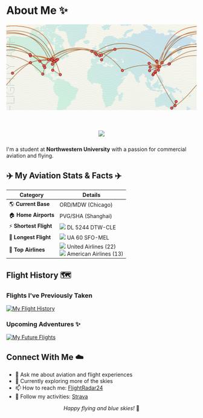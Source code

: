 # About Me ✨

![Header](github-header-image-2.jpeg)

<h1 align="center">
  <img src="https://readme-typing-svg.herokuapp.com/?lines=Aviation+Enthusiast!+✈;Welcome+to+my+profile!;Fly+high,+dream+big!&center=true&size=30&color=4169E1&background=FFFFFF00">
</h1>

I'm a student at **Northwestern University** with a passion for commercial aviation and flying.

## ✈️ My Aviation Stats & Facts ✈️

| Category | Details |
|----------|---------|
| 🌎 **Current Base** | ORD/MDW (Chicago) |
| 🏠 **Home Airports** | PVG/SHA (Shanghai) |
| ⚡ **Shortest Flight** | <img src="https://img.icons8.com/color/48/000000/delta-airlines.png" height="20"/> DL 5244 DTW-CLE |
| 🛫 **Longest Flight** | <img src="https://img.icons8.com/color/48/000000/united-airlines.png" height="20"/> UA 60 SFO-MEL |
| 💺 **Top Airlines** | <img src="https://img.icons8.com/color/48/000000/united-airlines.png" height="20"/> United Airlines (22)<br><img src="https://img.icons8.com/color/48/000000/american-airlines.png" height="20"/> American Airlines (13)<br> |

## Flight History 🗺️

### Flights I've Previously Taken
<a href="https://my.flightradar24.com/lxd262">
  <img src="https://banners-my.flightradar24.com/lxd262.png" alt="My Flight History" />
</a>

### Upcoming Adventures ✨
<a href="https://my.flightradar24.com/lxd262">
  <img src="https://banners-my.flightradar24.com/lxd262-future.png" alt="My Future Flights" />
</a>

## Connect With Me ☁️

- 💬 Ask me about aviation and flight experiences
- 🌱 Currently exploring more of the skies
- 📫 How to reach me: [FlightRadar24](https://my.flightradar24.com/lxd262)
- 🏃 Follow my activities: [Strava](https://strava.com/athletes/67091344)

<div align="center">
  <i>Happy flying and blue skies!</i> 🛫
</div>
